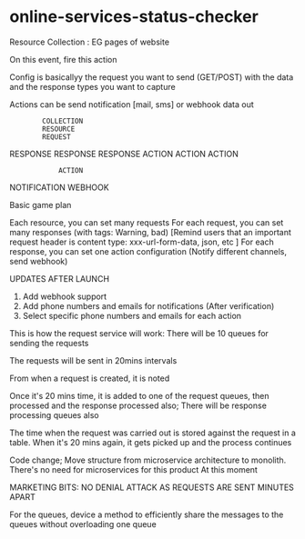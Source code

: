 # online-services-status-checker
Resource Collection : EG pages of website

On this event, fire this action

Config is basicallyy the request you want to send (GET/POST) with the data and the response types you want to capture

Actions can be send notification [mail, sms] or webhook data out

            COLLECTION
            RESOURCE
            REQUEST                                                                         
RESPONSE    RESPONSE    RESPONSE
ACTION      ACTION      ACTION



                ACTION
NOTIFICATION                WEBHOOK

Basic game plan

Each resource, you can set many requests
For each request, you can set many responses (with tags: Warning, bad) [Remind users that an important request header is content type: 
xxx-url-form-data, json, etc
]
For each response, you can set one action configuration (Notify different channels, send webhook)

UPDATES AFTER LAUNCH
1. Add webhook support
2. Add phone numbers and emails for notifications (After verification)
3. Select specific phone numbers and emails for each action


This is how the request service will work:
There will be 10 queues for sending the requests

The requests will be sent in 20mins intervals

From when a request is created, it is noted

Once it's 20 mins time, it is added to one of the request queues, then processed and the 
response processed also; 
There will be response processing queues also

The time when the request was carried out is stored against the request in a table.
When it's 20 mins again, it gets picked up and the process continues



Code change; 
Move structure from microservice architecture to monolith. There's no need for microservices for this product At this moment



MARKETING BITS:
NO DENIAL ATTACK AS REQUESTS ARE SENT MINUTES APART

For the queues, device a method to efficiently share the messages to the queues without overloading one queue